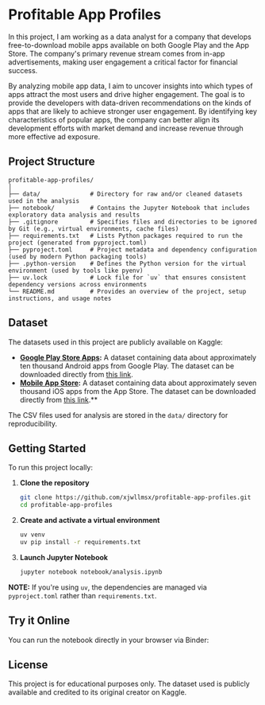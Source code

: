 # Profitable App Profiles

In this project, I am working as a data analyst for a company that develops free-to-download mobile apps available on both Google Play and the App Store. The company's primary revenue stream comes from in-app advertisements, making user engagement a critical factor for financial success.

By analyzing mobile app data, I aim to uncover insights into which types of apps attract the most users and drive higher engagement. The goal is to provide the developers with data-driven recommendations on the kinds of apps that are likely to achieve stronger user engagement. By identifying key characteristics of popular apps, the company can better align its development efforts with market demand and increase revenue through more effective ad exposure.

## Project Structure

```
profitable-app-profiles/
│
├── data/              # Directory for raw and/or cleaned datasets used in the analysis
├── notebook/          # Contains the Jupyter Notebook that includes exploratory data analysis and results
├── .gitignore         # Specifies files and directories to be ignored by Git (e.g., virtual environments, cache files)
├── requirements.txt   # Lists Python packages required to run the project (generated from pyproject.toml)
├── pyproject.toml     # Project metadata and dependency configuration (used by modern Python packaging tools)
├── .python-version    # Defines the Python version for the virtual environment (used by tools like pyenv)
├── uv.lock            # Lock file for `uv` that ensures consistent dependency versions across environments
└── README.md          # Provides an overview of the project, setup instructions, and usage notes

```

## Dataset

The datasets used in this project are publicly available on Kaggle:

- **[Google Play Store Apps](https://www.kaggle.com/datasets/lava18/google-play-store-apps):** A dataset containing data about approximately ten thousand Android apps from Google Play. The dataset can be downloaded directly from [this link](https://dq-content.s3.amazonaws.com/350/googleplaystore.csv).
- **[Mobile App Store](https://www.kaggle.com/datasets/ramamet4/app-store-apple-data-set-10k-apps):** A dataset containing data about approximately seven thousand iOS apps from the App Store. The dataset can be downloaded directly from [this link](https://dq-content.s3.amazonaws.com/350/AppleStore.csv).**  

The CSV files used for analysis are stored in the `data/` directory for reproducibility.

## Getting Started

To run this project locally:

1. **Clone the repository**
   ```bash
   git clone https://github.com/xjwllmsx/profitable-app-profiles.git
   cd profitable-app-profiles
   ```

2. **Create and activate a virtual environment**
   ```bash
   uv venv
   uv pip install -r requirements.txt
   ```

3. **Launch Jupyter Notebook**
   ```bash
   jupyter notebook notebook/analysis.ipynb
   ```
**NOTE:** If you're using `uv`, the dependencies are managed via `pyproject.toml` rather than `requirements.txt`.

## Try it Online

You can run the notebook directly in your browser via Binder:


## License

This project is for educational purposes only. The dataset used is publicly available and credited to its original creator on Kaggle.

